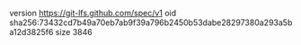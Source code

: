 version https://git-lfs.github.com/spec/v1
oid sha256:73432cd7b49a70eb7ab9f39a796b2450b53dabe28297380a293a5ba12d3825f6
size 3846
